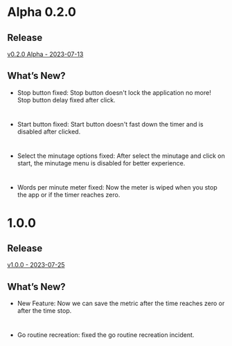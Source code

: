 # Alpha 0.2.0

## Release

[v0.2.0 Alpha - 2023-07-13](https://github.com/Leoff00/gofastypo/releases/tag/0.2.0)

## What’s New?

- Stop button fixed:
  Stop button doesn't lock the application no more!
  Stop button delay fixed after click.

#

- Start button fixed:
  Start button doesn't fast down the timer and is disabled after clicked.

#

- Select the minutage options fixed:
  After select the minutage and click on start, the minutage
  menu is disabled for better experience.

#

- Words per minute meter fixed:
  Now the meter is wiped when you stop the app or if the
  timer reaches zero.

# 1.0.0

## Release

[v1.0.0 - 2023-07-25](https://github.com/Leoff00/gofastypo/releases/tag/1.0.0)

## What’s New?

- New Feature:
  Now we can save the metric after the time reaches
  zero or after the time stop.

#

- Go routine recreation:
  fixed the go routine recreation incident.
